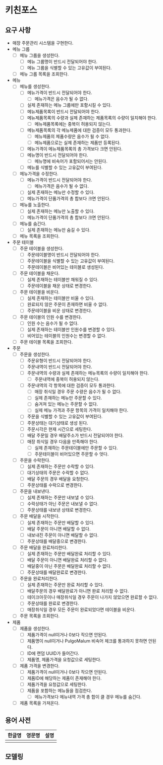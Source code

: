 # 키친포스

## 요구 사항

- 매장 주문관리 시스템을 구현한다.
- 메뉴 그룹
    - [ ] 메뉴 그룹을 생성한다.
        - [ ] 메뉴 그룹명이 반드시 전달되어야 한다.
        - [ ] 메뉴 그룹을 식별할 수 있는 고유값이 부여된다.
    - [ ] 메뉴 그룹 목록을 조회한다.
- 메뉴
    - [ ] 메뉴를 생성한다.
        - [ ] 메뉴가격이 반드시 전달되어야 한다.
            - [ ] 메뉴가격은 음수가 될 수 없다.
        - [ ] 실제 존재하는 메뉴 그룹에만 포함시킬 수 있다.
        - [ ] 메뉴제품목록이 반드시 전달되어야 한다.
        - [ ] 메뉴제품목록의 수량과 실제 존재하는 제품목록의 수량이 일치해야 한다.
            - [ ] 메뉴제품목록에는 중복이 허용되지 않는다.
        - [ ] 메뉴제품목록의 각 메뉴제품에 대한 검증이 모두 통과한다.
            - [ ] 메뉴제품의 제품수량은 음수가 될 수 없다.
            - [ ] 메뉴제품으로는 실제 존재하는 제품만 등록된다.
        - [ ] 메뉴가격이 메뉴제품목록의 총 가격보다 크면 안된다.
        - [ ] 메뉴명이 반드시 전달되어야 한다.
            - [ ] 메뉴명에 비속어가 포함되어서는 안된다.
        - [ ] 메뉴를 식별할 수 있는 고유값이 부여된다.
    - [ ] 메뉴가격을 수정한다.
        - [ ] 메뉴가격이 반드시 전달되어야 한다.
            - [ ] 메뉴가격은 음수가 될 수 없다.
        - [ ] 실제 존재하는 메뉴만 수정할 수 있다.
        - [ ] 메뉴가격이 단품가격의 총 합보다 크면 안된다.
    - [ ] 메뉴를 노출한다.
        - [ ] 실제 존재하는 메뉴만 노출할 수 있다.
        - [ ] 메뉴가격이 단품가격의 총 합보다 크면 안된다.
    - [ ] 메뉴를 숨긴다.
        - [ ] 실제 존재하는 메뉴만 숨길 수 있다.
    - [ ] 메뉴 목록을 조회한다.
- 주문 테이블
    - [ ] 주문 테이블을 생성한다.
        - [ ] 주문테이블명이 반드시 전달되어야 한다.
        - [ ] 주문테이블을 식별할 수 있는 고유값이 부여된다.
        - [ ] 주문테이블은 비어있는 테이블로 생성된다.
    - [ ] 주문 테이블을 채운다.
        - [ ] 실제 존재하는 테이블만 채워질 수 있다.
        - [ ] 주문테이블을 채운 상태로 변경한다.
    - [ ] 주문 테이블을 비운다.
        - [ ] 실제 존재하는 테이블만 비울 수 있다.
        - [ ] 완료되지 않은 주문이 존재하면 비울 수 없다.
        - [ ] 주문테이블을 비운 상태로 변경한다.
    - [ ] 주문 테이블의 인원 수를 변경한다.
        - [ ] 인원 수는 음수가 될 수 없다.
        - [ ] 실제 존재하는 테이블만 인원수를 변경할 수 있다.
        - [ ] 비어있는 테이블의 인원수는 변경할 수 없다.
    - [ ] 주문 테이블 목록을 조회한다.
- 주문
    - [ ] 주문을 생성한다.
        - [ ] 주문유형이 반드시 전달되어야 한다.
        - [ ] 주문내역이 반드시 전달되어야 한다.
        - [ ] 주문내역의 수량과 실제 존재하는 메뉴목록의 수량이 일치해야 한다.
            - [ ] 주문내역에 중복이 허용되지 않는다.
        - [ ] 주문내역의 각 항목에 대한 검증이 모두 통과한다.
            - [ ] 매장 취식일 경우 주문 수량은 음수가 될 수 없다.
            - [ ] 실제 존재하는 메뉴만 주문할 수 있다.
            - [ ] 숨겨져 있는 메뉴는 주문할 수 없다.
            - [ ] 실제 메뉴 가격과 주문 항목의 가격이 일치해야 한다.
        - [ ] 주문을 식별할 수 있는 고유값이 부여된다.
        - [ ] 주문상태는 대기상태로 생성 된다.
        - [ ] 주문시각은 현재 시간으로 세팅한다.
        - [ ] 배달 주문일 경우 배달주소가 반드시 전달되어야 한다.
        - [ ] 매장 취식일 경우 다음을 만족해야 한다.
            - [ ] 실제 존재하는 주문테이블에만 주문할 수 있다.
            - [ ] 주문테이블이 비어있으면 주문할 수 엇다.
    - [ ] 주문을 수락한다.
        - [ ] 실제 존재하는 주문만 수락할 수 있다.
        - [ ] 대기상태의 주문은 수락할 수 없다.
        - [ ] 배달 주문의 경우 배달을 요청한다.
        - [ ] 주문상태를 수락으로 변경한다.
    - [ ] 주문을 내보낸다.
        - [ ] 실제 존재하는 주문만 내보낼 수 있다.
        - [ ] 수락상태가 아닌 주문은 내보낼 수 없다.
        - [ ] 주문상태를 내보낸 상태로 변경한다.
    - [ ] 주문 배달을 시작한다.
        - [ ] 실제 존재하는 주문만 배달할 수 있다.
        - [ ] 배달 주문이 아니면 배달할 수 없다.
        - [ ] 내보내진 주문이 아니면 배달할 수 없다.
        - [ ] 주문상태를 배달중으로 변경한다.
    - [ ] 주문 배달을 완료처리한다.
        - [ ] 실제 존재하는 주문만 배달완료 처리할 수 있다.
        - [ ] 배달 주문이 아니면 배달완료 처리할 수 없다.
        - [ ] 배달중이 아닌 주문은 배달완료 처리할 수 없다.
        - [ ] 주문상태를 배달완료로 변경한다.
    - [ ] 주문을 완료처리한다.
        - [ ] 실제 존재하는 주문만 완료 처리할 수 있다.
        - [ ] 배달주문의 경우 배달완료가 아니면 완료 처리할 수 없다.
        - [ ] 테이크아웃이나 매장취식일 경우 주문이 나가지 않았으면 완료할 수 없다.
        - [ ] 주문상태를 완료로 변경한다.
        - [ ] 매장취식일 경우 모든 주문이 완료되었다면 테이블을 비운다.
    - [ ] 주문 목록을 조회한다.
- 제품
    - [ ] 제품을 생성한다.
        - [ ] 제품가격이 null이거나 0보다 작으면 안된다.
        - [ ] 제품명이 null이거나 PulgoMalum 비속어 체크를 통과하지 못하면 안된다.
        - [ ] ID에 랜덤 UUID가 들어간다.
        - [ ] 제품명, 제품가격을 요청값으로 세팅한다.
    - [ ] 제품 가격을 변경한다.
        - [ ] 제품가격이 null이거나 0보다 작으면 안된다.
        - [ ] 제품ID에 해당하는 제품이 존재해야 한다.
        - [ ] 제품가격을 요청값으로 세팅한다.
        - [ ] 제품을 포함하는 메뉴들을 점검한다.
            - [ ] 메뉴가격보다 메뉴내역 가격 총 합이 클 경우 메뉴를 숨긴다.
    - [ ] 제품 목록을 가져온다.

## 용어 사전

| 한글명 | 영문명 | 설명 |
| --- | --- | --- |
|  |  |  |

## 모델링
